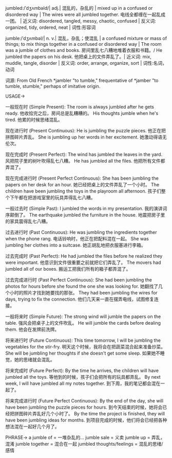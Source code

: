 jumbled:/ˈdʒʌmbəld/| adj.| 混乱的，杂乱的 | mixed up in a confused or disordered way | The wires were all jumbled together. 电线全都缠在一起乱成一团。 |  近义词: disordered, tangled, messy, chaotic, confused | 反义词: organized, tidy, ordered, neat | 词性:形容词

jumble:/ˈdʒʌmbəl/| n. v.| 混乱，杂乱；使混乱 | a confused mixture or mass of things; to mix things together in a confused or disordered way | The room was a jumble of clothes and books. 房间里乱七八糟地堆着衣服和书籍。/ He jumbled the papers on his desk. 他把桌上的文件弄乱了。| 近义词:  mix, muddle, tangle, disorder | 反义词: order, arrange, organize, sort | 词性:名词，动词

词源:  From Old French *jambler "to tumble," frequentative of *jamber "to tumble, stumble," perhaps of imitative origin.

USAGE->

一般现在时 (Simple Present):
The room is always jumbled after he gets ready.  他收拾完之后，房间总是乱糟糟的。
His thoughts jumble when he's tired. 他累的时候思绪混乱。


现在进行时 (Present Continuous):
He is jumbling the puzzle pieces. 他正在把拼图碎片弄乱。
She is jumbling up her words in her excitement. 她激动得语无伦次。


现在完成时 (Present Perfect):
The wind has jumbled the leaves in the yard. 风把院子里的树叶吹得乱七八糟。
He has jumbled all the files. 他把所有文件都弄混了。


现在完成进行时 (Present Perfect Continuous):
She has been jumbling the papers on her desk for an hour. 她已经把桌上的文件弄乱了一个小时。
The children have been jumbling the toys in the playroom all afternoon. 孩子们整个下午都在把游戏室里的玩具弄得乱七八糟。


一般过去时 (Simple Past):
I jumbled the words in my presentation. 我的演讲词序颠倒了。
The earthquake jumbled the furniture in the house. 地震把房子里的家具震得乱七八糟。


过去进行时 (Past Continuous):
He was jumbling the ingredients together when the phone rang.  电话铃响时，他正在把配料混在一起。
She was jumbling her clothes into a suitcase. 她正胡乱地把衣服塞进行李箱。


过去完成时 (Past Perfect):
He had jumbled the files before he realized they were important. 他意识到文件很重要之前就把它们弄乱了。
The movers had jumbled all of our boxes. 搬运工把我们所有的箱子都弄混了。


过去完成进行时 (Past Perfect Continuous):
She had been jumbling the photos for hours before she found the one she was looking for. 她翻找了几个小时的照片才找到她要找的那张。
They had been jumbling the wires for days, trying to fix the connection.  他们几天来一直在摆弄电线，试图修复连接。


一般将来时 (Simple Future):
The strong wind will jumble the papers on the table.  强风会把桌子上的文件吹乱。
He will jumble the cards before dealing them. 他会在发牌前洗牌。


将来进行时 (Future Continuous):
This time tomorrow, I will be jumbling the vegetables for the stir-fry. 明天这个时候，我将会在把蔬菜混合起来准备炒菜。
She will be jumbling her thoughts if she doesn't get some sleep. 如果她不睡觉，她的思绪就会混乱。


将来完成时 (Future Perfect):
By the time he arrives, the children will have jumbled all the toys. 等他到的时候，孩子们会把所有的玩具都弄乱。
By next week, I will have jumbled all my notes together. 到下周，我的笔记都会混在一起了。


将来完成进行时 (Future Perfect Continuous):
By the end of the day, she will have been jumbling the puzzle pieces for hours. 到今天结束的时候，她将会已经把拼图碎片弄乱好几个小时了。
By the time the project is finished, they will have been jumbling ideas for months. 到项目完成的时候，他们将会已经把各种想法混在一起好几个月了。



PHRASE->
a jumble of = 一堆杂乱的…
jumble sale = 义卖
jumble up = 弄乱，混淆
jumble together = 混合在一起
jumbled thoughts/feelings = 混乱的思绪/ 感情



